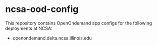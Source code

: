 # ncsa-ood-config
This repository contains OpenOndemand app configs for the following deployments at NCSA:

- openondemand.delta.ncsa.illinois.edu
